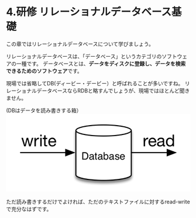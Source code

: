 # 4.研修 リレーショナルデータベース基礎
この章ではリレーショナルデータベースについて学びましょう。

リレーショナルデータベースは、「データベース」というカテゴリのソフトウェアの一種です。
データベースとは、**データをディスクに登録し、データを検索できるためのソフトウェア**です。

現場では省略してDB(ディービー・デービー）と呼ばれることが多いですね。
リレーショナルデータベースならRDBと略すんでしょうが、現場ではほとんど聞きません。

(DBはデータを読み書きする箱）
![](../images/image-04-0001.png)

ただ読み書きするだけでよければ、ただのテキストファイルに対するread-writeで充分なはずです。
